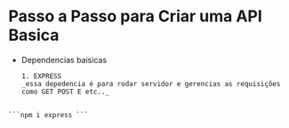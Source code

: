 # Passo a Passo para Criar uma API Basica

* Dependencias baisicas

      1. EXPRESS 
      _essa depedencia é para rodar servidor e gerencias as requisições como GET POST E etc.._

~~~ Instalação no node

```npm i express ```



